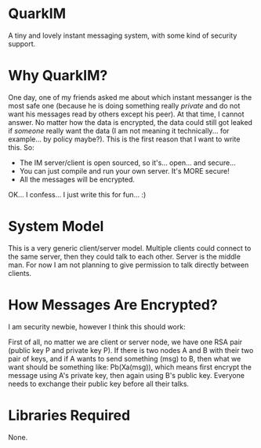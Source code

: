 # QuarkIM

A tiny and lovely instant messaging system, with some kind of security support.

# Why QuarkIM?

One day, one of my friends asked me about which instant messanger is the most
safe one (because he is doing something really *private* and do not want his
messages read by others except his peer). At that time, I cannot answer. No
matter how the data is encrypted, the data could still got leaked if *someone*
really want the data (I am not meaning it technically... for example... by
policy maybe?). This is the first reason that I want to write this. So:

* The IM server/client is open sourced, so it's... open... and secure...
* You can just compile and run your own server. It's MORE secure!
* All the messages will be encrypted.

OK... I confess... I just write this for fun... :)

# System Model

This is a very generic client/server model. Multiple clients could connect to
the same server, then they could talk to each other. Server is the middle
man. For now I am not planning to give permission to talk directly between
clients.

# How Messages Are Encrypted?

I am security newbie, however I think this should work:

First of all, no matter we are client or server node, we have one RSA pair
(public key P and private key P). If there is two nodes A and B with their two
pair of keys, and if A wants to send something (msg) to B, then what we want
should be something like: Pb(Xa(msg)), which means first encrypt the message
using A's private key, then again using B's public key. Everyone needs to
exchange their public key before all their talks.

# Libraries Required

None.
